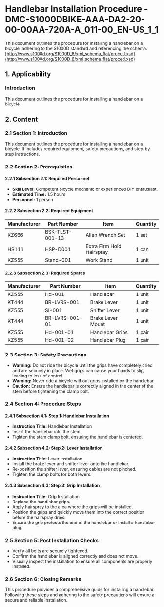 # Handlebar Installation Procedure - DMC-S1000DBIKE-AAA-DA2-20-00-00AA-720A-A_011-00_EN-US_1_1

This document outlines the procedure for installing a handlebar on a bicycle, adhering to the S1000D standard and referencing the schema: [http://www.s1000d.org/S1000D_6/xml_schema_flat/proced.xsd](http://www.s1000d.org/S1000D_6/xml_schema_flat/proced.xsd)

## 1. Applicability

### Introduction

This document outlines the procedure for installing a handlebar on a bicycle. 

## 2. Content

### 2.1 Section 1: Introduction

This document outlines the procedure for installing a handlebar on a bicycle. It includes required equipment, safety precautions, and step-by-step instructions.

### 2.2 Section 2: Prerequisites

#### 2.2.1 Subsection 2.1: Required Personnel

*   **Skill Level:** Competent bicycle mechanic or experienced DIY enthusiast.
*   **Estimated Time:** 1.5 hours
*   **Personnel:** 1 person

#### 2.2.2 Subsection 2.2: Required Equipment

| Manufacturer | Part Number | Item              | Quantity |
|--------------|-------------|-------------------|----------|
| KZ666        | BSK-TLST-001-13 | Allen Wrench Set | 1 set    |
| HS111        | HSP-D001    | Extra Firm Hold Hairspray | 1 can    |
| KZ555        | Stand-001   | Work Stand         | 1 unit   |

#### 2.2.3 Subsection 2.3: Required Spares

| Manufacturer | Part Number | Item              | Quantity |
|--------------|-------------|-------------------|----------|
| KZ555        | Hd-001      | Handlebar         | 1 unit   |
| KT444        | BR-LVRS-001 | Brake Lever       | 1 unit   |
| KZ555        | Sl-001      | Shifter Lever     | 1 unit   |
| KT444        | BR-LVRS-001-01 | Brake Lever Mount | 1 unit   |
| KZ555        | Hd-001-01   | Handlebar Grips  | 1 pair   |
| KZ555        | Hd-001-02   | Handlebar Plug   | 1 pair   |

### 2.3 Section 3: Safety Precautions

*   **Warning:** Do not ride the bicycle until the grips have completely dried and are securely in place. Wet grips can cause your hands to slip, leading to loss of control.
*   **Warning:** Never ride a bicycle without grips installed on the handlebar.
*   **Caution:** Ensure the handlebar is correctly aligned in the center of the stem before tightening the clamp bolt.

### 2.4 Section 4: Procedure Steps

#### 2.4.1 Subsection 4.1: Step 1: Handlebar Installation

*   **Instruction Title:** Handlebar Installation
*   Insert the handlebar into the stem.
*   Tighten the stem clamp bolt, ensuring the handlebar is centered.

#### 2.4.2 Subsection 4.2: Step 2: Lever Installation

*   **Instruction Title:** Lever Installation
*   Install the brake lever and shifter lever onto the handlebar.
*   Re-position the shifter lever, ensuring cables are not pinched.
*   Tighten the clamp bolts for both levers.

#### 2.4.3 Subsection 4.3: Step 3: Grip Installation

*   **Instruction Title:** Grip Installation
*   Replace the handlebar grips.
*   Apply hairspray to the area where the grips will be installed.
*   Position the grips and quickly move them into the correct position before the hairspray dries.
*   Ensure the grip protects the end of the handlebar or install a handlebar plug.

### 2.5 Section 5: Post Installation Checks

*   Verify all bolts are securely tightened.
*   Confirm the handlebar is aligned correctly and does not move.
*   Visually inspect the installation to ensure all components are properly installed.

### 2.6 Section 6: Closing Remarks

This procedure provides a comprehensive guide for installing a handlebar. Following these steps and adhering to the safety precautions will ensure a secure and reliable installation.